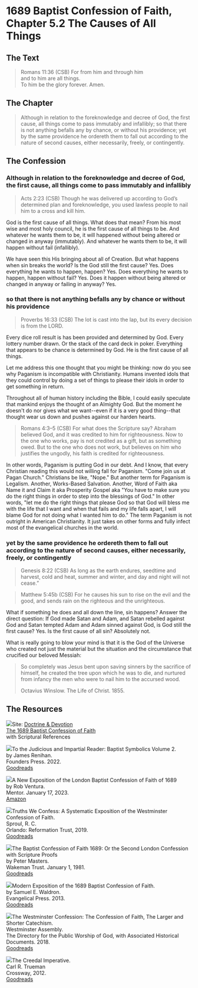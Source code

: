 # 1689 Baptist Confession of Faith, Chapter 5.2 The Causes of All Things

## The Text

>Romans 11:36 (CSB) For from him and through him  
>and to him are all things.  
>To him be the glory forever. Amen.

## The Chapter

>Although in relation to the foreknowledge and decree of God, the first cause, all things come to pass immutably and infallibly; so that there is not anything befalls any by chance, or without his providence; yet by the same providence he ordereth them to fall out according to the nature of second causes, either necessarily, freely, or contingently.

## The Confession

### Although in relation to the foreknowledge and decree of God, the first cause, all things come to pass immutably and infallibly

>Acts 2:23 (CSB) Though he was delivered up according to God’s determined plan and foreknowledge, you used lawless people to nail him to a cross and kill him.

God is the first cause of all things. What does that mean? From his most wise and most holy council, he is the first cause of all things to be. And whatever he wants them to be, it will happened without being altered or changed in anyway (immutably). And whatever he wants them to be, it will happen without fail (infallibly).

We have seen this His bringing about all of Creation. But what happens when sin breaks the world? Is the God still the first cause? Yes. Does everything he wants to happen, happen? Yes. Does everything he wants to happen, happen without fail? Yes. Does it happen without being altered or changed in anyway or failing in anyway? Yes.

### so that there is not anything befalls any by chance or without his providence

>Proverbs 16:33 (CSB) The lot is cast into the lap, but its every decision is from the LORD.

Every dice roll result is has been provided and determined by God. Every lottery number drawn. Or the stack of the card deck in poker. Everything that appears to be chance is determined by God. He is the first cause of all things.

Let me address this one thought that you might be thinking: now do you see why Paganism is incompatible with Christianity. Humans invented idols that they could control by doing a set of things to please their idols in order to get something in return.

Throughout all of human history including the Bible, I could easily speculate that mankind enjoys the thought of an Almighty God. But the moment he doesn't do nor gives what we want--even if it is a very good thing--that thought wear us down and pushes against our harden hearts.

>Romans 4:3–5 (CSB) For what does the Scripture say? Abraham believed God, and it was credited to him for righteousness. Now to the one who works, pay is not credited as a gift, but as something owed. But to the one who does not work, but believes on him who justifies the ungodly, his faith is credited for righteousness.

In other words, Paganism is putting God in our debt. And I know, that every Christian reading this would not willing fall for Paganism. "Come join us at Pagan Church." Christians be like, "Nope." But another term for Paganism is Legalism. Another, Works-Based Salvation. Another, Word of Faith aka Name it and Claim it aka Prosperity Gospel aka "You have to make sure you do the right things in order to step into the blessings of God." In other words, "let me do the right things that please God so that God will bless me with the life that I want and when that fails and my life falls apart, I will blame God for not doing what I wanted him to do." The term Paganism is not outright in American Christianity. It just takes on other forms and fully infect most of the evangelical churches in the world.

### yet by the same providence he ordereth them to fall out according to the nature of second causes, either necessarily, freely, or contingently

>Genesis 8:22 (CSB) As long as the earth endures, seedtime and harvest, cold and heat, summer and winter, and day and night will not cease.”

>Matthew 5:45b (CSB) For he causes his sun to rise on the evil and the good, and sends rain on the righteous and the unrighteous.

What if something he does and all down the line, sin happens? Answer the direct question: If God made Satan and Adam, and Satan rebelled against God and Satan tempted Adam and Adam sinned against God, is God still the first cause? Yes. Is the first cause of all sin? Absolutely not.

What is really going to blow your mind is that it is the God of the Universe who created not just the material but the situation and the circumstance that crucified our beloved Messiah:

>So completely was Jesus bent upon saving sinners by the sacrifice of himself, he created the tree upon which he was to die, and nurtured from infancy the men who were to nail him to the accursed wood.
>
>Octavius Winslow. The Life of Christ. 1855.

## The Resources

<img src="/images/dnd-1689-site-logo.png">Site: [Doctrine & Devotion](http://www.doctrineanddevotion.com/)  
[The 1689 Baptist Confession of Faith](https://www.the1689confession.com/)  
with Scriptural References

<p style="clear:both;">

<img src="/images/confession-1689-judacious-reader-renihan.png">To the Judicious and Impartial Reader: Baptist Symbolics Volume 2.  
by James Renihan.  
Founders Press. 2022.  
[Goodreads](https://www.goodreads.com/book/show/17867976-modern-exposition-of-the-1689-baptist-confession-of-faith)

<p style="clear:both;">

<img src="/images/confession-1689-new-exposition-ventura.jpg">A New Exposition of the London Baptist Confession of Faith of 1689    
by Rob Ventura.  
Mentor. January 17, 2023.  
[Amazon](https://www.amazon.com/Exposition-London-Baptist-Confession-Faith/dp/1527108902/ref=asc_df_1527108902/?tag=hyprod-20&linkCode=df0&hvadid=598295323603&hvpos=&hvnetw=g&hvrand=3877532160906942020&hvpone=&hvptwo=&hvqmt=&hvdev=c&hvdvcmdl=&hvlocint=&hvlocphy=9014286&hvtargid=pla-1722666080628&psc=1)

<p style="clear:both;">

<img src="/images/confession-wcf-truths-we-confess-sproul.jpg">Truths We Confess: A Systematic Exposition of the Westminster Confession of Faith.  
Sproul, R. C.    
Orlando: Reformation Trust, 2019.  
[Goodreads](https://www.goodreads.com/book/show/50024945-truths-we-confess?ac=1&from_search=true&qid=ssTkBgIFwE&rank=1)

<p style="clear:both;">

<img src="/images/confession-1689-masters.jpg">The Baptist Confession of Faith 1689: Or the Second London Confession with Scripture Proofs  
by Peter Masters.  
Wakeman Trust. January 1, 1981.  
[Goodreads](https://www.goodreads.com/book/show/1723671.Baptist_Confession_of_Faith_1689?ac=1&from_search=true&qid=HfdndsOLE6&rank=1)

<p style="clear:both;">

<img src="/images/confession-1689-modern-exposition-waldron.jpg">Modern Exposition of the 1689 Baptist Confession of Faith.  
by Samuel E. Waldron.  
Evangelical Press. 2013.  
[Goodreads](https://www.goodreads.com/book/show/17867976-modern-exposition-of-the-1689-baptist-confession-of-faith)

<p style="clear:both;">

<img src="/images/confession-wcf-banner-of-truth.jpg">The Westminster Confession: The Confession of Faith, The Larger and Shorter Catechism.  
Westminster Assembly.  
The Directory for the Public Worship of God, with Associated Historical Documents. 2018.   
[Goodreads](https://www.goodreads.com/book/show/39905592-the-westminster-confession?ac=1&from_search=true&qid=oMfahlcldC&rank=1)

<p style="clear:both;">

<img src="/images/book-creedal-imperative-trueman.jpg">The Creedal Imperative.  
Carl R. Trueman    
Crossway, 2012.  
[Goodreads](https://www.goodreads.com/book/show/14452976-the-creedal-imperative?ac=1&from_search=true&qid=GTaJVGWwOY&rank=1)

<p style="clear:both;">
